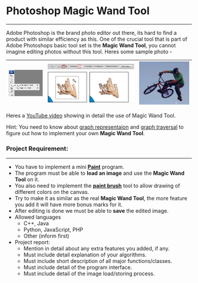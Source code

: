# Photoshop Magic Wand Tool
- - - -
Adobe Photoshop is the brand photo editor out there, its hard to find a product with similar efficiency as this. One of the crucial tool that is part of Adobe Photoshops basic tool set is the **Magic Wand Tool**, you cannot imagine editing photos without this tool. Heres some sample photo - 

| ![Alt Text](./magic-wand-tool.jpg "Magic Wand Tool") | ![Alt Text](./uses1.jpg "Sample 1") | ![Alt Text](./uses2.png "Sample 2") 
-------------------------------------------------------|-------------------------------------|-----------------------------
Heres a [YouTube video](https://www.youtube.com/watch?v=xzq_HWdvwn0) showing in detail the use of Magic Wand Tool.

Hint: You need to know about [graph representaion](https://www.khanacademy.org/computing/computer-science/algorithms/graph-representation/a/representing-graphs) and [graph traversal](https://www.khanacademy.org/computing/computer-science/algorithms/breadth-first-search/a/the-breadth-first-search-algorithm) to figure out how to implement your own **Magic Wand Tool**.

### Project Requirement:
- - - - 
* You have to implement a mini [**Paint**](https://en.wikipedia.org/wiki/Microsoft_Paint) program.
* The program must be able to **load an image** and use the **Magic Wand Tool** on it.
* You also need to implement the [**paint brush**](http://www.getpaint.net/doc/latest/Paintbrush.html) tool to allow drawing of different colors on the canvas.
* Try to make it as similar as the real **Magic Wand Tool**, the more feature you add it will have more bonus marks for it.
* After editing is done we must be able to **save** the edited image.
* Allowed languages
    * C++, Java
    * Python, JavaScript, PHP
    * Other (inform first)
* Project report:
    * Mention in detail about any extra features you added, if any.
    * Must include detail explanation of your algorithms.
    * Must include short description of all major functions/classes.
    * Must include detail of the program interface.
    * Must include detail of the image load/storing process.
